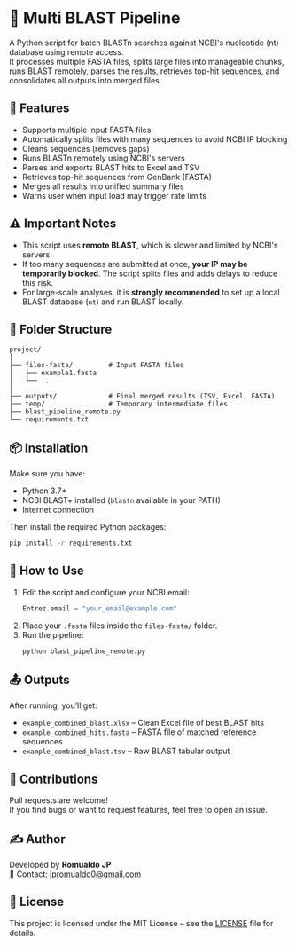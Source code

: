 # 🔬 Multi BLAST Pipeline

A Python script for batch BLASTn searches against NCBI's nucleotide (nt) database using remote access.  
It processes multiple FASTA files, splits large files into manageable chunks, runs BLAST remotely, parses the results, retrieves top-hit sequences, and consolidates all outputs into merged files.

## 🔧 Features

- Supports multiple input FASTA files
- Automatically splits files with many sequences to avoid NCBI IP blocking
- Cleans sequences (removes gaps)
- Runs BLASTn remotely using NCBI's servers
- Parses and exports BLAST hits to Excel and TSV
- Retrieves top-hit sequences from GenBank (FASTA)
- Merges all results into unified summary files
- Warns user when input load may trigger rate limits

## ⚠️ Important Notes

- This script uses **remote BLAST**, which is slower and limited by NCBI's servers.
- If too many sequences are submitted at once, **your IP may be temporarily blocked**. The script splits files and adds delays to reduce this risk.
- For large-scale analyses, it is **strongly recommended** to set up a local BLAST database (`nt`) and run BLAST locally.

## 📂 Folder Structure

```
project/
│
├── files-fasta/         # Input FASTA files
│   ├── example1.fasta
│   └── ...
│
├── outputs/             # Final merged results (TSV, Excel, FASTA)
├── temp/                # Temporary intermediate files
├── blast_pipeline_remote.py
└── requirements.txt
```

## 📦 Installation

Make sure you have:

- Python 3.7+
- NCBI BLAST+ installed (`blastn` available in your PATH)
- Internet connection

Then install the required Python packages:

```bash
pip install -r requirements.txt
```

## 🧬 How to Use

1. Edit the script and configure your NCBI email:
   ```python
   Entrez.email = "your_email@example.com"
   ```
2. Place your `.fasta` files inside the `files-fasta/` folder.
3. Run the pipeline:
   ```bash
   python blast_pipeline_remote.py
   ```

## 📤 Outputs

After running, you’ll get:

- `example_combined_blast.xlsx` – Clean Excel file of best BLAST hits
- `example_combined_hits.fasta` – FASTA file of matched reference sequences
- `example_combined_blast.tsv` – Raw BLAST tabular output

## 🙌 Contributions

Pull requests are welcome!  
If you find bugs or want to request features, feel free to open an issue.

## ✍️ Author

Developed by **Romualdo JP**  
📧 Contact: jpromualdo0@gmail.com

## 📄 License

This project is licensed under the MIT License – see the [LICENSE](LICENSE) file for details.
